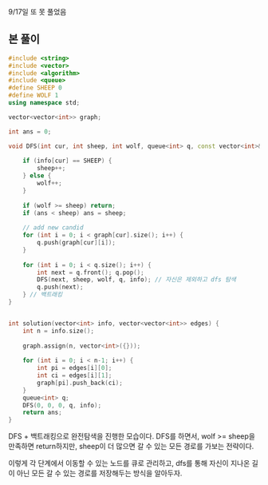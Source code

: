 9/17일 또 못 풀었음
## 본 풀이 
```cpp
#include <string>
#include <vector>
#include <algorithm>
#include <queue>
#define SHEEP 0
#define WOLF 1
using namespace std;

vector<vector<int>> graph;

int ans = 0;

void DFS(int cur, int sheep, int wolf, queue<int> q, const vector<int>& info) {
    
    if (info[cur] == SHEEP) {
        sheep++;
    } else {
        wolf++;
    }
    
    if (wolf >= sheep) return;
    if (ans < sheep) ans = sheep;
    
    // add new candid
    for (int i = 0; i < graph[cur].size(); i++) {
        q.push(graph[cur][i]);
    }
    
    for (int i = 0; i < q.size(); i++) {
        int next = q.front(); q.pop(); 
        DFS(next, sheep, wolf, q, info); // 자신은 제외하고 dfs 탐색
        q.push(next);
    } // 백트래킹
}


int solution(vector<int> info, vector<vector<int>> edges) {
    int n = info.size();
    
    graph.assign(n, vector<int>({}));
    
    for (int i = 0; i < n-1; i++) {
        int pi = edges[i][0];
        int ci = edges[i][1];
        graph[pi].push_back(ci);
    }
    queue<int> q;
    DFS(0, 0, 0, q, info);
    return ans;
}
```
DFS + 백트래킹으로 완전탐색을 진행한 모습이다.
DFS를 하면서, wolf >= sheep을 만족하면 return하지만, sheep이 더 많으면 갈 수 있는 모든 경로를 가보는 전략이다.

이렇게 각 단계에서 이동할 수 있는 노드를 큐로 관리하고, dfs를 통해 자신이 지나온 길이 아닌 모든 갈 수 있는 경로를 저장해두는 방식을 알아두자.

